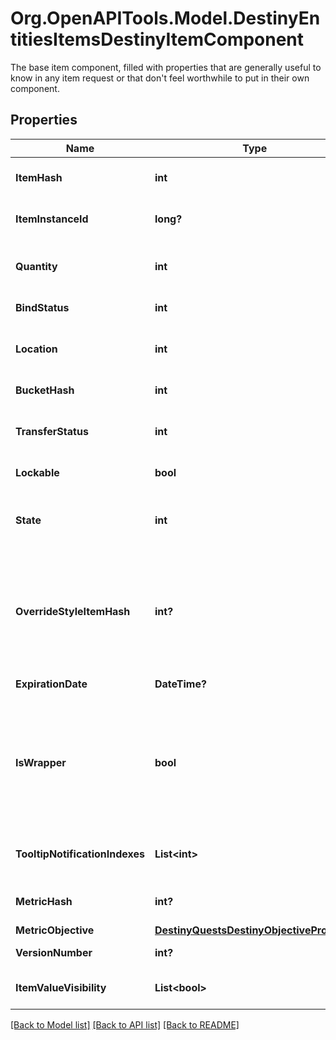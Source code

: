 # Org.OpenAPITools.Model.DestinyEntitiesItemsDestinyItemComponent
The base item component, filled with properties that are generally useful to know in any item request or that don't feel worthwhile to put in their own component.

## Properties

Name | Type | Description | Notes
------------ | ------------- | ------------- | -------------
**ItemHash** | **int** | The identifier for the item&#39;s definition, which is where most of the useful static information for the item can be found. | [optional] 
**ItemInstanceId** | **long?** | If the item is instanced, it will have an instance ID. Lack of an instance ID implies that the item has no distinct local qualities aside from stack size. | [optional] 
**Quantity** | **int** | The quantity of the item in this stack. Note that Instanced items cannot stack. If an instanced item, this value will always be 1 (as the stack has exactly one item in it) | [optional] 
**BindStatus** | **int** | If the item is bound to a location, it will be specified in this enum. | [optional] 
**Location** | **int** | An easy reference for where the item is located. Redundant if you got the item from an Inventory, but useful when making detail calls on specific items. | [optional] 
**BucketHash** | **int** | The hash identifier for the specific inventory bucket in which the item is located. | [optional] 
**TransferStatus** | **int** | If there is a known error state that would cause this item to not be transferable, this Flags enum will indicate all of those error states. Otherwise, it will be 0 (CanTransfer). | [optional] 
**Lockable** | **bool** | If the item can be locked, this will indicate that state. | [optional] 
**State** | **int** | A flags enumeration indicating the transient/custom states of the item that affect how it is rendered: whether it&#39;s tracked or locked for example, or whether it has a masterwork plug inserted. | [optional] 
**OverrideStyleItemHash** | **int?** | If populated, this is the hash of the item whose icon (and other secondary styles, but *not* the human readable strings) should override whatever icons/styles are on the item being sold.  If you don&#39;t do this, certain items whose styles are being overridden by socketed items - such as the \&quot;Recycle Shader\&quot; item - would show whatever their default icon/style is, and it wouldn&#39;t be pretty or look accurate. | [optional] 
**ExpirationDate** | **DateTime?** | If the item can expire, this is the date at which it will/did expire. | [optional] 
**IsWrapper** | **bool** | If this is true, the object is actually a \&quot;wrapper\&quot; of the object it&#39;s representing. This means that it&#39;s not the actual item itself, but rather an item that must be \&quot;opened\&quot; in game before you have and can use the item.   Wrappers are an evolution of \&quot;bundles\&quot;, which give an easy way to let you preview the contents of what you purchased while still letting you get a refund before you \&quot;open\&quot; it. | [optional] 
**TooltipNotificationIndexes** | **List&lt;int&gt;** | If this is populated, it is a list of indexes into DestinyInventoryItemDefinition.tooltipNotifications for any special tooltip messages that need to be shown for this item. | [optional] 
**MetricHash** | **int?** | The identifier for the currently-selected metric definition, to be displayed on the emblem nameplate. | [optional] 
**MetricObjective** | [**DestinyQuestsDestinyObjectiveProgress**](DestinyQuestsDestinyObjectiveProgress.md) |  | [optional] 
**VersionNumber** | **int?** | The version of this item, used to index into the versions list in the item definition quality block. | [optional] 
**ItemValueVisibility** | **List&lt;bool&gt;** | If available, a list that describes which item values (rewards) should be shown (true) or hidden (false). | [optional] 

[[Back to Model list]](../README.md#documentation-for-models) [[Back to API list]](../README.md#documentation-for-api-endpoints) [[Back to README]](../README.md)

